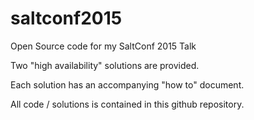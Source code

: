 # saltconf2015
Open Source code for my SaltConf 2015 Talk

Two "high availability" solutions are provided.

Each solution has an accompanying "how to" document.  

All code / solutions is contained in this github repository.
